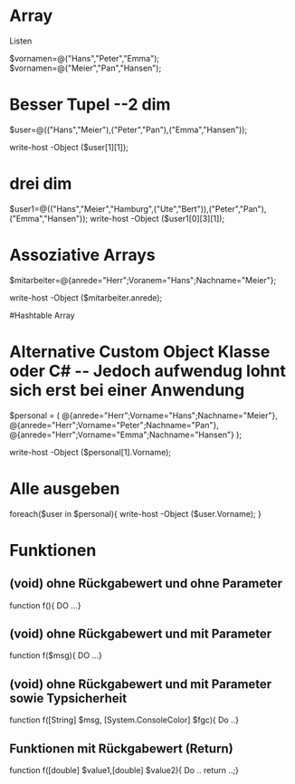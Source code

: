 
# Array
 Listen 

$vornamen=@("Hans","Peter","Emma");
$vornamen=@("Meier","Pan","Hansen");


# Besser Tupel --2 dim
$user=@(("Hans","Meier"),("Peter","Pan"),("Emma","Hansen"));

write-host -Object ($user[1][1]);


# drei dim
$user1=@(("Hans","Meier","Hamburg",("Ute","Bert")),("Peter","Pan"),("Emma","Hansen"));
write-host -Object ($user1[0][3][1]);

# Assoziative Arrays

$mitarbeiter=@{anrede="Herr";Voranem="Hans";Nachname="Meier"};

write-host -Object ($mitarbeiter.anrede);

#Hashtable Array
# Alternative Custom Object Klasse oder C# -- Jedoch aufwendug lohnt sich erst bei einer Anwendung

$personal = ( @{anrede="Herr";Vorname="Hans";Nachname="Meier"},
              @{anrede="Herr";Vorname="Peter";Nachname="Pan"},
              @{anrede="Herr";Vorname="Emma";Nachname="Hansen"}
            );

write-host -Object ($personal[1].Vorname);

# Alle ausgeben

foreach($user in $personal){
  write-host -Object ($user.Vorname);
}

# Funktionen

## (void) ohne Rückgabewert und ohne Parameter
function f(){ DO ...}

## (void) ohne Rückgabewert und mit Parameter
function f($msg){ DO ...}

## (void) ohne Rückgabewert und mit Parameter sowie Typsicherheit
function f([String] $msg, [System.ConsoleColor] $fgc){ Do ..}


## Funktionen mit Rückgabewert (Return)

function f([double] $value1,[double] $value2){ Do .. return ..;}



